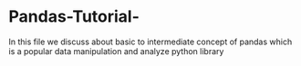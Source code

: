 # Pandas-Tutorial-
In this file we discuss about basic to intermediate concept of pandas which is a popular  data manipulation and analyze python library 
